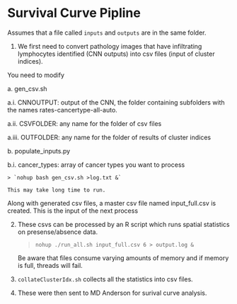 # Survival Curve Pipline

Assumes that a file called `inputs` and `outputs` are in the same folder.

1. We first need to convert pathology images that have infiltrating lymphocytes identified (CNN outputs) into csv files (input of cluster indices).

You need to modify

a. gen_csv.sh

a.i. CNNOUTPUT: output of the CNN, the folder containing subfolders with the names rates-cancertype-all-auto.

a.ii. CSVFOLDER: any name for the folder of csv files

a.iii. OUTFOLDER: any name for the folder of results of cluster indices


b. populate_inputs.py

b.i. cancer_types: array of cancer types you want to process

    > `nohup bash gen_csv.sh >log.txt &`

    This may take long time to run.

Along with generated csv files, a master csv file named input_full.csv is created. This is the input of the next process


2. These csvs can be processed by an R script which runs spatial statistics on presense/absence data.
    > `nohup ./run_all.sh input_full.csv 6 > output.log &`

    Be aware that files consume varying amounts of memory and if memory is full, threads will fail.


3. `collateClusterIdx.sh` collects all the statistics into csv files.


4. These were then sent to MD Anderson for surival curve analysis.
